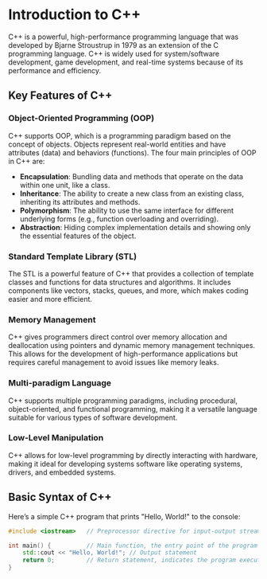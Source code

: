 # Introduction to C++

C++ is a powerful, high-performance programming language that was developed by Bjarne Stroustrup in 1979 as an extension of the C programming language. C++ is widely used for system/software development, game development, and real-time systems because of its performance and efficiency.

## Key Features of C++

### Object-Oriented Programming (OOP)

C++ supports OOP, which is a programming paradigm based on the concept of objects. Objects represent real-world entities and have attributes (data) and behaviors (functions). The four main principles of OOP in C++ are:

- **Encapsulation**: Bundling data and methods that operate on the data within one unit, like a class.
- **Inheritance**: The ability to create a new class from an existing class, inheriting its attributes and methods.
- **Polymorphism**: The ability to use the same interface for different underlying forms (e.g., function overloading and overriding).
- **Abstraction**: Hiding complex implementation details and showing only the essential features of the object.

### Standard Template Library (STL)

The STL is a powerful feature of C++ that provides a collection of template classes and functions for data structures and algorithms. It includes components like vectors, stacks, queues, and more, which makes coding easier and more efficient.

### Memory Management

C++ gives programmers direct control over memory allocation and deallocation using pointers and dynamic memory management techniques. This allows for the development of high-performance applications but requires careful management to avoid issues like memory leaks.

### Multi-paradigm Language

C++ supports multiple programming paradigms, including procedural, object-oriented, and functional programming, making it a versatile language suitable for various types of software development.

### Low-Level Manipulation

C++ allows for low-level programming by directly interacting with hardware, making it ideal for developing systems software like operating systems, drivers, and embedded systems.

## Basic Syntax of C++

Here’s a simple C++ program that prints "Hello, World!" to the console:

```cpp
#include <iostream>   // Preprocessor directive for input-output stream

int main() {          // Main function, the entry point of the program
    std::cout << "Hello, World!"; // Output statement
    return 0;         // Return statement, indicates the program executed successfully
}

